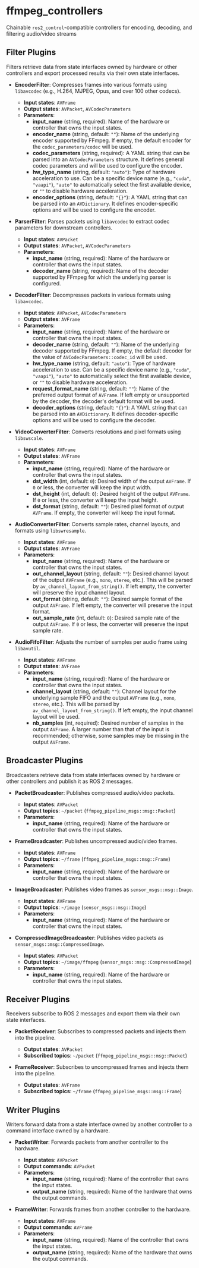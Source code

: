 # ffmpeg_controllers

Chainable `ros2_control`-compatible controllers for encoding, decoding, and filtering audio/video streams

## Filter Plugins

Filters retrieve data from state interfaces owned by hardware or other controllers and export processed results via their own state interfaces.

* **EncoderFilter**: Compresses frames into various formats using `libavcodec` (e.g., H.264, MJPEG, Opus, and over 100 other codecs).
  * **Input states**: `AVFrame`
  * **Output states**: `AVPacket`, `AVCodecParameters`
  * **Parameters**:
    * **input_name** (string, required): Name of the hardware or controller that owns the input states.
    * **encoder_name** (string, default: `""`): Name of the underlying encoder supported by FFmpeg. If empty, the default encoder for the `codec_parameters/codec` will be used.
    * **codec_parameters** (string, required): A YAML string that can be parsed into an `AVCodecParameters` structure. It defines general codec parameters and will be used to configure the encoder.
    * **hw_type_name** (string, default: `"auto"`): Type of hardware acceleration to use. Can be a specific device name (e.g., `"cuda"`, `"vaapi"`), `"auto"` to automatically select the first available device, or `""` to disable hardware acceleration.
    * **encoder_options** (string, default: `"{}"`): A YAML string that can be parsed into an `AVDictionary`. It defines encoder-specific options and will be used to configure the encoder.

* **ParserFilter**: Parses packets using `libavcodec` to extract codec parameters for downstream controllers.
  * **Input states**: `AVPacket`
  * **Output states**: `AVPacket`, `AVCodecParameters`
  * **Parameters**:
    * **input_name** (string, required): Name of the hardware or controller that owns the input states.
    * **decoder_name** (string, required): Name of the decoder supported by FFmpeg for which the underlying parser is configured.

* **DecoderFilter**: Decompresses packets in various formats using `libavcodec`.
  * **Input states**: `AVPacket`, `AVCodecParameters`
  * **Output states**: `AVFrame`
  * **Parameters**:
    * **input_name** (string, required): Name of the hardware or controller that owns the input states.
    * **decoder_name** (string, default: `""`): Name of the underlying decoder supported by FFmpeg. If empty, the default decoder for the value of `AVCodecParameters::codec_id` will be used.
    * **hw_type_name** (string, default: `"auto"`): Type of hardware acceleration to use. Can be a specific device name (e.g., `"cuda"`, `"vaapi"`), `"auto"` to automatically select the first available device, or `""` to disable hardware acceleration.
    * **request_format_name** (string, default: `""`): Name of the preferred output format of `AVFrame`. If left empty or unsupported by the decoder, the decoder's default format will be used.
    * **decoder_options** (string, default: `"{}"`): A YAML string that can be parsed into an `AVDictionary`. It defines decoder-specific options and will be used to configure the decoder.

* **VideoConverterFilter**: Converts resolutions and pixel formats using `libswscale`.
  * **Input states**: `AVFrame`
  * **Output states**: `AVFrame`
  * **Parameters**:
    * **input_name** (string, required): Name of the hardware or controller that owns the input states.
    * **dst_width** (int, default: `0`): Desired width of the output `AVFrame`. If `0` or less, the converter will keep the input width.
    * **dst_height** (int, default: `0`): Desired height of the output `AVFrame`. If `0` or less, the converter will keep the input height.
    * **dst_format** (string, default: `""`): Desired pixel format of output `AVFrame`. If empty, the converter will keep the input format.


* **AudioConverterFilter**: Converts sample rates, channel layouts, and formats using `libswresample`.
  * **Input states**: `AVFrame`
  * **Output states**: `AVFrame`
  * **Parameters**:
    * **input_name** (string, required): Name of the hardware or controller that owns the input states.
    * **out_channel_layout** (string, default: `""`): Desired channel layout of the output `AVFrame` (e.g., `mono`, `stereo`, etc.). This will be parsed by `av_channel_layout_from_string()`. If left empty, the converter will preserve the input channel layout.
    * **out_format** (string, default: `""`): Desired sample format of the output `AVFrame`. If left empty, the converter will preserve the input format.
    * **out_sample_rate** (int, default: `0`): Desired sample rate of the output `AVFrame`. If `0` or less, the converter will preserve the input sample rate.

* **AudioFifoFilter**: Adjusts the number of samples per audio frame using `libavutil`.
  * **Input states**: `AVFrame`
  * **Output states**: `AVFrame`
  * **Parameters**:
    * **input_name** (string, required): Name of the hardware or controller that owns the input states.
    * **channel_layout** (string, default: `""`): Channel layout for the underlying sample FIFO and the output `AVFrame` (e.g., `mono`, `stereo`, etc.). This will be parsed by `av_channel_layout_from_string()`. If left empty, the input channel layout will be used.
    * **nb_samples** (int, required): Desired number of samples in the output `AVFrame`. A larger number than that of the input is recommended; otherwise, some samples may be missing in the output `AVFrame`.

## Broadcaster Plugins

Broadcasters retrieve data from state interfaces owned by hardware or other controllers and publish it as ROS 2 messages.

* **PacketBroadcaster**: Publishes compressed audio/video packets.
  * **Input states**: `AVPacket`
  * **Output topics**: `~/packet` (`ffmpeg_pipeline_msgs::msg::Packet`)
  * **Parameters**:
    * **input_name** (string, required): Name of the hardware or controller that owns the input states.

* **FrameBroadcaster**: Publishes uncompressed audio/video frames.
  * **Input states**: `AVFrame`
  * **Output topics**: `~/frame` (`ffmpeg_pipeline_msgs::msg::Frame`)
  * **Parameters**:
    * **input_name** (string, required): Name of the hardware or controller that owns the input states.

* **ImageBroadcaster**: Publishes video frames as `sensor_msgs::msg::Image`.
  * **Input states**: `AVFrame`
  * **Output topics**: `~/image` (`sensor_msgs::msg::Image`)
  * **Parameters**:
    * **input_name** (string, required): Name of the hardware or controller that owns the input states.

* **CompressedImageBroadcaster**: Publishes video packets as `sensor_msgs::msg::CompressedImage`.
  * **Input states**: `AVPacket`
  * **Output topics**: `~/image/ffmpeg` (`sensor_msgs::msg::CompressedImage`)
  * **Parameters**:
    * **input_name** (string, required): Name of the hardware or controller that owns the input states.

## Receiver Plugins

Receivers subscribe to ROS 2 messages and export them via their own state interfaces.

* **PacketReceiver**: Subscribes to compressed packets and injects them into the pipeline.
  * **Output states**: `AVPacket`
  * **Subscribed topics**: `~/packet` (`ffmpeg_pipeline_msgs::msg::Packet`)

* **FrameReceiver**: Subscribes to uncompressed frames and injects them into the pipeline.
  * **Output states**: `AVFrame`
  * **Subscribed topics**: `~/frame` (`ffmpeg_pipeline_msgs::msg::Frame`)

## Writer Plugins

Writers forward data from a state interface owned by another controller to a command interface owned by a hardware.

* **PacketWriter**: Forwards packets from another controller to the hardware.
  * **Input states**: `AVPacket`
  * **Output commands**: `AVPacket`
  * **Parameters**:
    * **input_name** (string, required): Name of the controller that owns the input states.
    * **output_name** (string, required): Name of the hardware that owns the output commands.

* **FrameWriter**: Forwards frames from another controller to the hardware.
  * **Input states**: `AVFrame`
  * **Output commands**: `AVFrame`
  * **Parameters**:
    * **input_name** (string, required): Name of the controller that owns the input states.
    * **output_name** (string, required): Name of the hardware that owns the output commands.